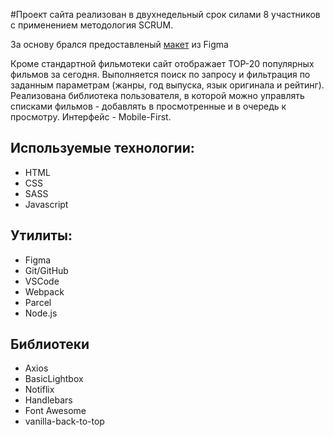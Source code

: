 #Проект сайта реализован в двухнедельный срок силами 8 участников с применением методология SCRUM.

За основу брался предоставленый
[макет](https://www.figma.com/file/lA5plQSUEbIKOSJHfuPpXO/Filmoteka?node-id=0%3A1) из Figma

Кроме стандартной фильмотеки сайт отображает TOP-20 популярных фильмов за сегодня. Выполняется поиск
по запросу и фильтрация по заданным параметрам (жанры, год выпуска, язык оригинала и рейтинг).
Реализована библиотека пользователя, в которой можно управлять списками фильмов - добавлять в
просмотренные и в очередь к просмотру. Интерфейс - Mobile-First.

## Используемые технологии:

- HTML
- CSS
- SASS
- Javascript

## Утилиты:

- Figma
- Git/GitHub
- VSCode
- Webpack
- Parcel
- Node.js

## Библиотеки

- Axios
- BasicLightbox
- Notiflix
- Handlebars
- Font Awesome
- vanilla-back-to-top
